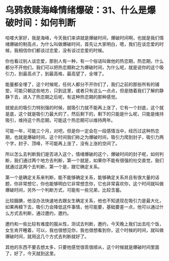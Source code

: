 # 乌鸦救赎海峰情绪爆破：31、什么是爆破时间：如何判断

哈喽大家好，我是海峰，今天我们来讲就是爆破时间，爆破时间啊，也就是我们情绪爆破的制高点，为什么叫做爆破时间，首先让大家明白，嗯，我们在谈恋爱的时候，我相信你们都谈过恋爱，没有谈过恋爱的时候。

你也看过别人谈恋爱，那别人有一种，有一个俗话叫做他的热恋期，热恋期，什么都分不开他们，我们可以把热恋期称之为爆破时间，为什么呢，就是说你的这个吸引力，到最高点了，到最高格，最高望了，全埋了。

能量都全埋了，这个时候呢，任何人都分不开你们了，我们之前的那些所有的铺垫，可能只朝这些地方，只到这里，或者只有这么一点点，但是随着我们了解的静静下去，进入了热恋期之后呢，有这种热恋期的那种感觉。

就彼此的吸引力特别强的时候，就吸引力就不能再上涨了，它有一个封底，这个就是底，这个就是吸引力最大的了，然后剩下的，剩下的只能是什么呢，只能是维持吸引，维持这个热恋期，可能这个热恋期可以维持两年。

可能一年，可能三个月，对吧，但是你一定会在一段感情当中，经历过这种热恋期，也就是爆破时间，这个时间我们称之为爆破时间，吸引力爬到封子，吸引力两个字，封子、顶峰，不可能再上涨了，没有上涨的空间了。

所以怎么去判断我们是否进入这个，情绪爆破的这个，爆破时间的封子呢，如何判断，我们通过两个地方去判断，第一个就是，如果你不能有很强的社交直觉，我们就通过这两个去判断，第一个是，跟它确定关系。

第一个是确定关系来判断，能不能够确定关系，能够确定关系并且有很大量的话题，你非常想它，你也能够明白它非常想念你，它也非常喜欢你，这个时间就叫做爆破时间，另外一个判断方式，可能有一些兄弟，比较含蓄。

比较腼腆，他没办法快速地去跟女生确定关系，他也不知道现在吸引力是最大化，如果再粮下去，吸引力会降低这件事情，他可能要，基础要差一点，他可以通过什么方式去判断，通过邀约，邀约。

邀约和一些比较有难度的服从性，测试去判断，邀约，今天晚上我们出去吃个饭，女生肯开睡着，可以，我也很想见你，我也很想看到你，这个时候的时间，就叫做爆破时间，就用这几个方式去判断就好了。

其他的东西不要去想太多，只要他感觉很乖很顺从，这个时候就是爆破时间里面了，好了，今天就到这里。